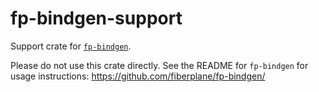 # fp-bindgen-support

Support crate for [`fp-bindgen`](https://github.com/fiberplane/fp-bindgen/).

Please do not use this crate directly. See the README for `fp-bindgen` for 
usage instructions: https://github.com/fiberplane/fp-bindgen/
